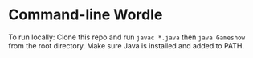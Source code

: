# Command-line Wordle

To run locally: Clone this repo and run `javac *.java` then `java Gameshow` from the root directory. Make sure Java is installed and added to PATH.
